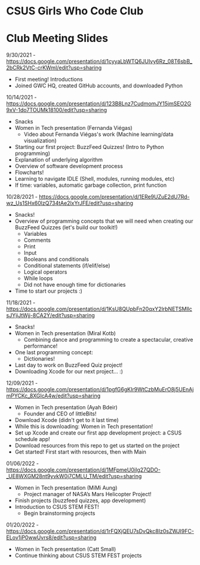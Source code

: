 # CSUS Girls Who Code Club

# Club Meeting Slides
9/30/2021 - https://docs.google.com/presentation/d/1cyyaLbWTQ6JUIvy6Rz_08T6sbB_2bCRk2VtC-crKWmI/edit?usp=sharing
- First meeting! Introductions
- Joined GWC HQ, created GitHub accounts, and downloaded Python

10/14/2021 - https://docs.google.com/presentation/d/123B8Lnz7CudmomJY15jmSEO2G9xV-1do7TOUMk18100/edit?usp=sharing
- Snacks
- Women in Tech presentation (Fernanda Viégas)
  - Video about Fernanda Viégas's work (Machine learning/data visualization)
- Starting our first project: BuzzFeed Quizzes! (Intro to Python programming)
- Explanation of underlying algorithm
- Overview of software development process
- Flowcharts!
- Learning to navigate IDLE (Shell, modules, running modules, etc)
- If time: variables, automatic garbage collection, print function

10/28/2021 - https://docs.google.com/presentation/d/1ERe9UZuE2dU7Rd-wz_Us1SHx60lzQ734tAe2lxYrJFE/edit?usp=sharing
- Snacks!
- Overview of programming concepts that we will need when creating our BuzzFeed Quizzes (let's build our toolkit!)
  - Variables
  - Comments
  - Print
  - Input
  - Booleans and conditionals
  - Conditional statements (if/elif/else)
  - Logical operators
  - While loops
  - Did not have enough time for dictionaries
- Time to start our projects :)

11/18/2021 - https://docs.google.com/presentation/d/1KsU8QUpbFn20qxY2lrbNETSMllcsJYjiJtWjj-8CA2Y/edit?usp=sharing
- Snacks!
- Women in Tech presentation (Miral Kotb)
  - Combining dance and programming to create a spectacular, creative performance!
- One last programming concept:
  - Dictionaries!
- Last day to work on BuzzFeed Quiz project!
- Downloading Xcode for our next project... :)

12/09/2021 - https://docs.google.com/presentation/d/1pgfG6gKIr9WtCzbMuErO8j5UEnAjmPYCKc_8XGIcA4w/edit?usp=sharing
- Women in Tech presentation (Ayah Bdeir)
  - Founder and CEO of littleBits!
- Download Xcode (didn't get to it last time)
- While this is downloading: Women in Tech presentation!
- Set up Xcode and create our first app development project: a CSUS schedule app!
- Download resources from this repo to get us started on the project
- Get started! First start with resources, then with Main

01/06/2022 - https://docs.google.com/presentation/d/1MFpmeU0iIg27QDO-_UE8WXGM28nt9yvkW0j7CMLU_TM/edit?usp=sharing
- Women in Tech presentation (MiMi Aung)
  - Project manager of NASA’s Mars Helicopter Project!
- Finish projects (buzzfeed quizzes, app development)
- Introduction to CSUS STEM FEST!
  - Begin brainstorming projects

01/20/2022 - https://docs.google.com/presentation/d/1rFQXjQEU7sDvQkc8Iz0sZWJI9FC-ELov1iP0wwUvrs8/edit?usp=sharing
- Women in Tech presentation (Catt Small)
- Continue thinking about CSUS STEM FEST projects
